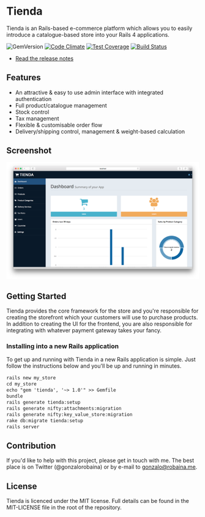 # Tienda

Tienda is an Rails-based e-commerce platform which allows you to easily
introduce a catalogue-based store into your Rails 4 applications.

![GemVersion](https://badge.fury.io/rb/tienda.png)
[![Code Climate](https://codeclimate.com/github/pepito2k/tienda-core/badges/gpa.svg)](https://codeclimate.com/github/pepito2k/tienda-core)
[![Test Coverage](https://codeclimate.com/github/pepito2k/tienda-core/badges/coverage.svg)](https://codeclimate.com/github/pepito2k/tienda-core/coverage)
[![Build Status](https://travis-ci.org/pepito2k/tienda-core.svg)](https://travis-ci.org/pepito2k/tienda-core)

* [Read the release notes](https://github.com/pepito2k/tienda-core/blob/master/CHANGELOG.md)

## Features

* An attractive & easy to use admin interface with integrated authentication
* Full product/catalogue management
* Stock control
* Tax management
* Flexible & customisable order flow
* Delivery/shipping control, management & weight-based calculation

## Screenshot
![GemVersion](screenshot.png)


## Getting Started

Tienda provides the core framework for the store and you're responsible for
creating the storefront which your customers will use to purchase products. In
addition to creating the UI for the frontend, you are also responsible for
integrating with whatever payment gateway takes your fancy.

### Installing into a new Rails application

To get up and running with Tienda in a new Rails application is simple. Just
follow the instructions below and you'll be up and running in minutes.

    rails new my_store
    cd my_store
    echo "gem 'tienda', '~> 1.0'" >> Gemfile
    bundle
    rails generate tienda:setup
    rails generate nifty:attachments:migration
    rails generate nifty:key_value_store:migration
    rake db:migrate tienda:setup
    rails server

## Contribution

If you'd like to help with this project, please get in touch with me. The best
place is on Twitter (@gonzalorobaina) or by e-mail to gonzalo@robaina.me.

## License

Tienda is licenced under the MIT license. Full details can be found in the
MIT-LICENSE file in the root of the repository.
